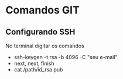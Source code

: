 # Comandos GIT

## Configurando SSH

No terminal digitar os comandos

- ssh-keygen -t rsa -b 4096 -C "seu e-mail"
- next, next, finish
- cat /path/id_rsa.pub